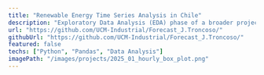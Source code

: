 ```yaml
---
title: "Renewable Energy Time Series Analysis in Chile"
description: "Exploratory Data Analysis (EDA) phase of a broader project aimed at identifying strategies to enhance energy production from renewable technologies. "
url: "https://github.com/UCM-Industrial/Forecast_J.Troncoso/"
githubUrl: "https://github.com/UCM-Industrial/Forecast_J.Troncoso/"
featured: false
techs: ["Python", "Pandas", "Data Analysis"]
imagePath: "/images/projects/2025_01_hourly_box_plot.png"
---
```

